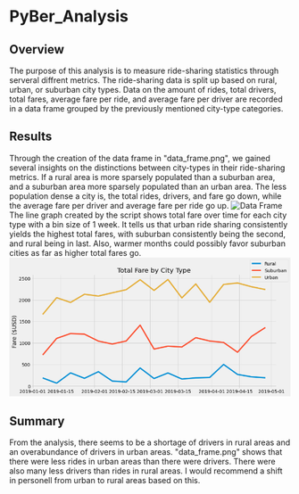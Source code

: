 # PyBer_Analysis
## Overview
The purpose of this analysis is to measure ride-sharing statistics through serveral diffrent metrics. The ride-sharing data is split up based on rural, urban, or suburban city types. Data on the amount of rides, total drivers, total fares, average fare per ride, and average fare per driver are recorded in a data frame grouped by the previously mentioned city-type categories.
## Results
Through the creation of the data frame in "data_frame.png", we gained several insights on the distinctions between city-types in their ride-sharing metrics. If a rural area is more sparsely populated than a suburban area, and a suburban area more sparsely populated than an urban area. The less population dense a city is, the total rides, drivers, and fare go down, while the average fare per driver and average fare per ride go up.
![Data Frame](analysis/data_frame.png)
The line graph created by the script shows total fare over time for each city type with a bin size of 1 week. It tells us that urban ride sharing consistently yields the highest total fares, with suburban consistently being the second, and rural being in last. Also, warmer months could possibly favor suburban cities as far as higher total fares go.
![Line Graph](analysis/ChallengeLine.png)
## Summary
From the analysis, there seems to be a shortage of drivers in rural areas and an overabundance of drivers in urban areas. "data_frame.png" shows that there were less rides in urban areas than there were drivers. There were also many less drivers than rides in rural areas. I would recommend a shift in personell from urban to rural areas based on this.
